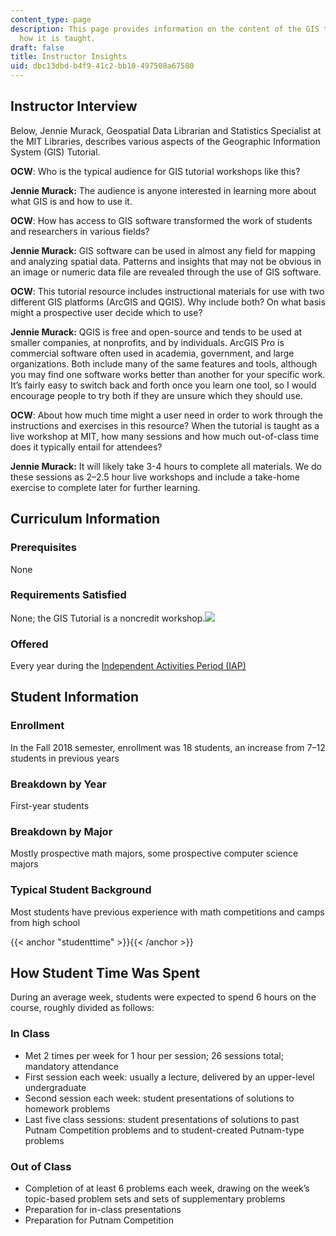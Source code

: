 ```yaml
---
content_type: page
description: This page provides information on the content of the GIS tutorial and
  how it is taught.
draft: false
title: Instructor Insights
uid: dbc13dbd-b4f9-41c2-bb10-497508a67580
---
```

## Instructor Interview

Below, Jennie Murack, Geospatial Data Librarian and Statistics Specialist at the MIT Libraries, describes various aspects of the Geographic Information System (GIS) Tutorial.

**OCW**: Who is the typical audience for GIS tutorial workshops like this?

**Jennie Murack:** The audience is anyone interested in learning more about what GIS is and how to use it.

**OCW**: How has access to GIS software transformed the work of students and researchers in various fields?

**Jennie Murack:** GIS software can be used in almost any field for mapping and analyzing spatial data. Patterns and insights that may not be obvious in an image or numeric data file are revealed through the use of GIS software.

**OCW**: This tutorial resource includes instructional materials for use with two different GIS platforms (ArcGIS and QGIS). Why include both? On what basis might a prospective user decide which to use?

**Jennie Murack:** QGIS is free and open-source and tends to be used at smaller companies, at nonprofits, and by individuals. ArcGIS Pro is commercial software often used in academia, government, and large organizations. Both include many of the same features and tools, although you may find one software works better than another for your specific work. It’s fairly easy to switch back and forth once you learn one tool, so I would encourage people to try both if they are unsure which they should use.

**OCW**: About how much time might a user need in order to work through the instructions and exercises in this resource? When the tutorial is taught as a live workshop at MIT, how many sessions and how much out-of-class time does it typically entail for attendees?

**Jennie Murack:** It will likely take 3-4 hours to complete all materials. We do these sessions as 2–2.5 hour live workshops and include a take-home exercise to complete later for further learning.

## Curriculum Information

### Prerequisites

None

### Requirements Satisfied

None; the GIS Tutorial is a noncredit workshop.![](/images/educator/icon-question-unrestrict.png)

### Offered

Every year during the [Independent Activities Period (IAP)](http://catalog.mit.edu/mit/undergraduate-education/academic-research-options/independent-activities-period/)

## Student Information

### Enrollment

In the Fall 2018 semester, enrollment was 18 students, an increase from 7–12 students in previous years

### Breakdown by Year

First-year students

### Breakdown by Major

Mostly prospective math majors, some prospective computer science majors

### Typical Student Background

Most students have previous experience with math competitions and camps from high school

{{< anchor "studenttime" >}}{{< /anchor >}}

## How Student Time Was Spent

During an average week, students were expected to spend 6 hours on the course, roughly divided as follows:

### In Class

- Met 2 times per week for 1 hour per session; 26 sessions total; mandatory attendance
- First session each week: usually a lecture, delivered by an upper-level undergraduate
- Second session each week: student presentations of solutions to homework problems
- Last five class sessions: student presentations of solutions to past Putnam Competition problems and to student-created Putnam-type problems

### Out of Class

- Completion of at least 6 problems each week, drawing on the week’s topic-based problem sets and sets of supplementary problems
- Preparation for in-class presentations
- Preparation for Putnam Competition